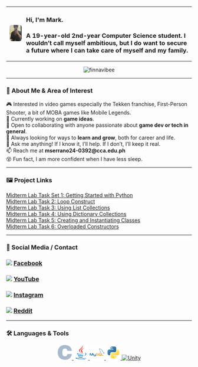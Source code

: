 <div align="left">
  <table>
    <tr>
      <td>
        <img src="pitcha.jpg" width="100" border="2" style="border-color:white; border-radius:8px;">
      </td>
      <td>
        <h3>Hi, I'm Mark.</h3>
        <h3> A 19-year-old 2nd-year Computer Science student. I wouldn’t call myself ambitious, but I do want to secure a future where I can take care of myself and my family.</h3>
      </td>
    </tr>
  </table>
</div>

<p align="center"> 
  <img src="https://komarev.com/ghpvc/?username=finnavibee&label=Profile%20views&color=0e75b6&style=flat" alt="finnavibee" /> 
</p>

---
<div align="left">

<h3>👨 About Me & Area of Interest</h3>

<p>
🎮 Interested in video games especially the Tekken franchise, First-Person Shooter, a bit of MOBA games like Mobile Legends. <br>
🔭 Currently working on <b>game ideas</b>. <br>
👯 Open to collaborating with anyone passionate about <b>game dev or tech in general</b>. <br>
🤝 Always looking for ways to <b>learn and grow</b>, both for career and life. <br>
💬 Ask me anything! If I know it, I’ll help. If I don’t, I’ll keep it real. <br>
📫 Reach me at <b>mserrano24-0392@cca.edu.ph</b> <br>
😵 Fun fact, I am more confident when I have less sleep.
</p>

</div> 

---

<h3 align="left">🖼️ Project Links</h3>

<p align="left">
<a href="./projects/Midterm%20Lab%20Task%20Set%201.%20Getting%20started%20with%20Python.pdf">Midterm Lab Task Set 1: Getting Started with Python</a><br>
<a href="./projects/Midterm%20Lab%20Task%202.%20Loop%20Construct.pdf">Midterm Lab Task 2: Loop Construct</a><br>
<a href="./projects/Midterm%20Lab%20Task%203.%20Using%20List%20Collections.pdf">Midterm Lab Task 3: Using List Collections</a><br>
<a href="./projects/Midterm%20Lab%20Task%204.%20Using%20Dictionary%20Collections.pdf">Midterm Lab Task 4: Using Dictionary Collections</a><br>
<a href="./projects/Midterm%20Lab%20Task%205.%20Creating%20and%20Instantiating%20Classes.pdf">Midterm Lab Task 5: Creating and Instantiating Classes</a><br>
<a href="./projects/Midterm%20Lab%20Task%206.%20Overloaded%20Consturctors.pdf">Midterm Lab Task 6: Overloaded Constructors</a>
</p>  

---

### 👤 Social Media / Contact  

<h3>
  <img src="https://cdn.jsdelivr.net/gh/simple-icons/simple-icons/icons/facebook.svg" width="20"> 
  <a href="https://www.facebook.com/finnavibee">Facebook</a>
</h3>

<h3>
  <img src="https://cdn.jsdelivr.net/gh/simple-icons/simple-icons/icons/youtube.svg" width="20"> 
  <a href="https://www.youtube.com/@finnavibee">YouTube</a>
</h3>

<h3>
  <img src="https://cdn.jsdelivr.net/gh/simple-icons/simple-icons/icons/instagram.svg" width="20"> 
  <a href="https://www.instagram.com/finnavibee">Instagram</a>
</h3>

<h3>
  <img src="https://cdn.jsdelivr.net/gh/simple-icons/simple-icons/icons/reddit.svg" width="20"> 
  <a href="https://www.reddit.com/user/TransportationOdd791">Reddit</a>
</h3>

---

### 🛠️ Languages & Tools  
<p align="center"> 
  <a href="https://www.cprogramming.com/" target="_blank" rel="noreferrer"> 
    <img src="https://raw.githubusercontent.com/devicons/devicon/master/icons/c/c-original.svg" alt="C" width="40" height="40"/> 
  </a> 
  <a href="https://www.java.com" target="_blank" rel="noreferrer"> 
    <img src="https://raw.githubusercontent.com/devicons/devicon/master/icons/java/java-original.svg" alt="Java" width="40" height="40"/> 
  </a> 
  <a href="https://www.mysql.com/" target="_blank" rel="noreferrer"> 
    <img src="https://raw.githubusercontent.com/devicons/devicon/master/icons/mysql/mysql-original-wordmark.svg" alt="MySQL" width="40" height="40"/> 
  </a> 
  <a href="https://www.python.org" target="_blank" rel="noreferrer"> 
    <img src="https://raw.githubusercontent.com/devicons/devicon/master/icons/python/python-original.svg" alt="Python" width="40" height="40"/> 
  </a> 
  <a href="https://unity.com/" target="_blank" rel="noreferrer"> 
    <img src="https://www.vectorlogo.zone/logos/unity3d/unity3d-icon.svg" alt="Unity" width="40" height="40"/> 
  </a> 
</p>
